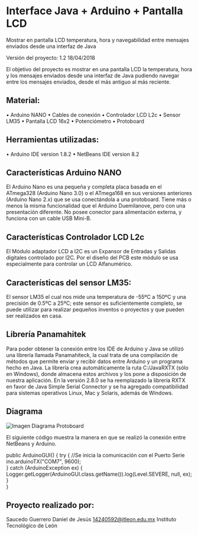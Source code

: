 Interface Java + Arduino + Pantalla LCD
=========================================

Mostrar en  pantalla LCD temperatura, hora y navegabilidad entre mensajes enviados desde una interfaz de Java

Versión del proyecto:  1.2   18/04/2018

El objetivo del proyecto es mostrar en una pantalla LCD la temperatura, hora y los mensajes enviados desde una interfaz de Java pudiendo navegar entre los mensajes enviados, desde el más antiguo al más reciente. 

Material:
----------
•	Arduino NANO
•	Cables de conexión
•	Controlador LCD L2c
•	Sensor LM35
•	Pantalla LCD 16x2
•	Potenciómetro
•	Protoboard

Herramientas utilizadas:
--------------------------
•	Arduino IDE version 1.8.2
•	NetBeans IDE version 8.2

Características Arduino NANO
-----------------------------
El Arduino Nano es una pequeña y completa placa basada en el ATmega328 (Arduino Nano 3.0) o el ATmega168 en sus versiones anteriores (Arduino Nano 2.x) que se usa conectándola a una protoboard. Tiene más o menos la misma funcionalidad que el Arduino Duemilanove, pero con una presentación diferente. No posee conector para alimentación externa, y funciona con un cable USB Mini-B.

Características Controlador LCD L2c
-----------------------------------
El Módulo adaptador LCD a I2C es un Expansor de Entradas y Salidas digitales controlado por I2C. Por el diseño del PCB este módulo se usa especialmente para controlar un LCD Alfanumérico.

Características del sensor LM35:
--------------------------------
El sensor LM35 el cual nos mide una temperatura de -55ºC a 150ºC y una precisión de 0.5ºC a 25ºC; este sensor es suficientemente completo, se puede utilizar para realizar pequeños inventos o proyectos y que pueden ser realizados en casa.

Librería Panamahitek
----------------------
Para poder obtener la conexión entre los IDE de Arduino y Java se utilizó una librería llamada Panamahiteck, la cual trata de una compilación de métodos que permite enviar y recibir datos entre Arduino y un programa hecho en Java. La librería crea automáticamente la ruta C:/JavaRXTX (sólo en Windows), donde almacena estos archivos y los pone a disposición de nuestra aplicación. En la versión 2.8.0 se ha reemplazado la librería RXTX en favor de Java Simple Serial Connector y se ha agregado compatibilidad para sistemas operativos Linux, Mac y Solaris, además de Windows.

Diagrama
--------
![Imagen Diagrama Protoboard](java-arduino_bb.jpg"Diagrama")

El siguiente código muestra la manera en que se realizó la conexión entre NetBeans y Arduino.

public ArduinoGUI() {
        try {
            //Se inicia la comunicación con el Puerto Serie
            ino.arduinoTX("COM7", 9600);     
        } catch (ArduinoException ex) {
           Logger.getLogger(ArduinoGUI.class.getName()).log(Level.SEVERE, null, ex);
        }        
    }
    
Proyecto realizado por:
-----------------------
Saucedo Guerrero Daniel de Jesús
14240592@itleon.edu.mx
Instituto Tecnológico de León
